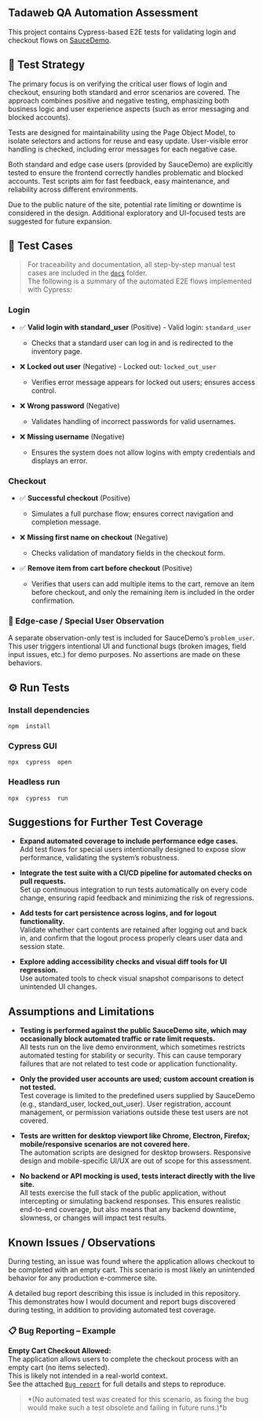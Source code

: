 ## Tadaweb QA Automation Assessment
This project contains Cypress-based E2E tests for validating login and checkout flows on [SauceDemo](https://www.saucedemo.com/).

## 🚀 Test Strategy
The primary focus is on verifying the critical user flows of login and checkout, ensuring both standard and error scenarios are covered. The approach combines positive and negative testing, emphasizing both business logic and user experience aspects (such as error messaging and blocked accounts).

Tests are designed for maintainability using the Page Object Model, to isolate selectors and actions for reuse and easy update. User-visible error handling is checked, including error messages for each negative case.

Both standard and edge case users (provided by SauceDemo) are explicitly tested to ensure the frontend correctly handles problematic and blocked accounts. Test scripts aim for fast feedback, easy maintenance, and reliability across different environments.

Due to the public nature of the site, potential rate limiting or downtime is considered in the design. Additional exploratory and UI-focused tests are suggested for future expansion.

## 📝 Test Cases
> For traceability and documentation, all step-by-step manual test cases are included in the [`docs`](/cypress/docs/) folder.  
> The following is a summary of the automated E2E flows implemented with Cypress:

### Login
- ✅ **Valid login with standard_user** (Positive) - Valid login: `standard_user`
	- Checks that a standard user can log in and is redirected to the inventory page.

- ❌ **Locked out user** (Negative) - Locked out: `locked_out_user`
	- Verifies error message appears for locked out users; ensures access control.

- ❌ **Wrong password** (Negative)
	- Validates handling of incorrect passwords for valid usernames.

- ❌ **Missing username** (Negative)
	- Ensures the system does not allow logins with empty credentials and displays an error.


### Checkout
- ✅ **Successful checkout** (Positive)
	- Simulates a full purchase flow; ensures correct navigation and completion message.

- ❌ **Missing first name on checkout** (Negative)
	- Checks validation of mandatory fields in the checkout form.

- ✅ **Remove item from cart before checkout** (Positive)  
	- Verifies that users can add multiple items to the cart, remove an item before checkout, and only the remaining item is included in the order confirmation.


### 🧪 Edge-case / Special User Observation
A separate observation-only test is included for SauceDemo’s `problem_user`.  
This user triggers intentional UI and functional bugs (broken images, field input issues, etc.) for demo purposes.
No assertions are made on these behaviors.

## ⚙️ Run Tests

### Install dependencies
```
npm  install
```
### Cypress GUI

```
npx  cypress  open
```

### Headless run
```
npx  cypress  run
```

## Suggestions for Further Test Coverage

- **Expand automated coverage to include performance edge cases.**  
  Add test flows for special users intentionally designed to expose slow performance, validating the system’s robustness.

- **Integrate the test suite with a CI/CD pipeline for automated checks on pull requests.**  
  Set up continuous integration to run tests automatically on every code change, ensuring rapid feedback and minimizing the risk of regressions.

- **Add tests for cart persistence across logins, and for logout functionality.**  
  Validate whether cart contents are retained after logging out and back in, and confirm that the logout process properly clears user data and session state.

- **Explore adding accessibility checks and visual diff tools for UI regression.**  
  Use automated tools to check visual snapshot comparisons to detect unintended UI changes.


## Assumptions and Limitations

- **Testing is performed against the public SauceDemo site, which may occasionally block automated traffic or rate limit requests.**  
  All tests run on the live demo environment, which sometimes restricts automated testing for stability or security. This can cause temporary failures that are not related to test code or application functionality.

- **Only the provided user accounts are used; custom account creation is not tested.**  
  Test coverage is limited to the predefined users supplied by SauceDemo (e.g., standard_user, locked_out_user). User registration, account management, or permission variations outside these test users are not covered.

- **Tests are written for desktop viewport like Chrome, Electron, Firefox; mobile/responsive scenarios are not covered here.**  
  The automation scripts are designed for desktop browsers. Responsive design and mobile-specific UI/UX are out of scope for this assessment.

- **No backend or API mocking is used, tests interact directly with the live site.**  
  All tests exercise the full stack of the public application, without intercepting or simulating backend responses. This ensures realistic end-to-end coverage, but also means that any backend downtime, slowness, or changes will impact test results.


## Known Issues / Observations 

During testing, an issue was found where the application allows checkout to be completed with an empty cart. This scenario is most likely an unintended behavior for any production e-commerce site.

A detailed bug report describing this issue is included in this repository. This demonstrates how I would document and report bugs discovered during testing, in addition to providing automated test coverage.

### 📋 Bug Reporting – Example

**Empty Cart Checkout Allowed:**  
The application allows users to complete the checkout process with an empty cart (no items selected).  
This is likely not intended in a real-world context.  
See the attached [`Bug report`](/cypress/docs/bug-report_empty_cart_checkout.md) for full details and steps to reproduce.

>*(No automated test was created for this scenario, as fixing the bug would make such a test obsolete and failing in future runs.)*b